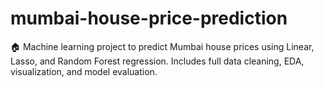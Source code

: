 # mumbai-house-price-prediction
🏠 Machine learning project to predict Mumbai house prices using Linear, Lasso, and Random Forest regression. Includes full data cleaning, EDA, visualization, and model evaluation.
